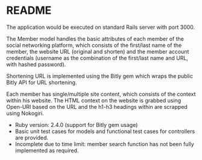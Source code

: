 # README

The application would be executed on standard Rails server with port 3000.

The Member model handles the basic attributes of each member of the social networking platform, which consists of the first/last name of the member, the website URL (original and shorten)
and the member account credentials (username as the combination of the first/last name and URL, with hashed password).

Shortening URL is implemented using the Bitly gem which wraps the public Bitly API for URL shortening.

Each member has single/multiple site content, which consists of the context within his website. The HTML context on the website is grabbed using Open-URI based on the URL and the h1-h3 
headings within are scrapped using Nokogiri.

* Ruby version: 2.4.0 (support for Bitly gem usage)
* Basic unit test cases for models and functional test cases for controllers are provided.
* Incomplete due to time limit: member search function has not been fully implemented as required.
